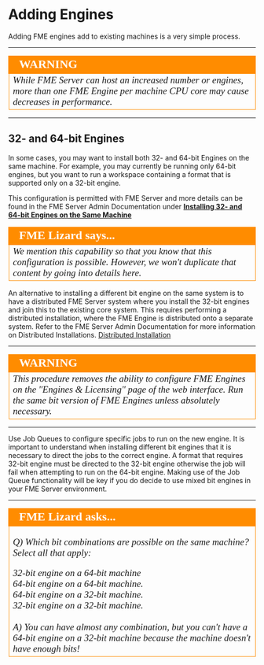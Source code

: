 # Adding Engines #

Adding FME engines add to existing machines is a very simple process.

---

<!--Warning Section--> 

<table style="border-spacing: 0px">
<tr>
<td style="vertical-align:middle;background-color:darkorange;border: 2px solid darkorange">
<i class="fa fa-exclamation-triangle fa-lg fa-pull-left fa-fw" style="color:white;padding-right: 12px;vertical-align:text-top"></i>
<span style="color:white;font-size:x-large;font-weight: bold;font-family:serif">WARNING</span>
</td>
</tr>

<tr>
<td style="border: 1px solid darkorange">
<span style="font-family:serif; font-style:italic; font-size:larger">
While FME Server can  host an increased number or engines, more than one FME Engine per machine CPU core may cause decreases in performance.
</span>
</td>
</tr>
</table>

---

## 32- and 64-bit Engines ##

In some cases, you may want to install both 32- and 64-bit Engines on the same machine. For example, you may currently be running only 64-bit engines, but you want to run a workspace containing a format that is supported only on a 32-bit engine.

This configuration is permitted with FME Server and more details can be found in the FME Server Admin Documentation under **[Installing 32- and 64-bit Engines on the Same Machine](https://docs.safe.com/fme/2019.0/html/FME_Server_Documentation/AdminGuide/Install_32_and_64_Bit_Engines_On_Same_Machine.htm)**

<!--Person X Says Section-->

<table style="border-spacing: 0px">
<tr>
<td style="vertical-align:middle;background-color:darkorange;border: 2px solid darkorange">
<i class="fa fa-quote-left fa-lg fa-pull-left fa-fw" style="color:white;padding-right: 12px;vertical-align:text-top"></i>
<span style="color:white;font-size:x-large;font-weight: bold;font-family:serif">FME Lizard says...</span>
</td>
</tr>

<tr>
<td style="border: 1px solid darkorange">
<span style="font-family:serif; font-style:italic; font-size:larger">
We mention this capability so that you know that this configuration is possible. However, we won't duplicate that content by going into details here.
</span>
</td>
</tr>
</table>



An alternative to installing a different bit engine on the same system is to have a distributed FME Server system where you install the 32-bit engines and join this to the existing core system.  This requires performing a distributed installation, where the FME Engine is distributed onto a separate system.  Refer to the FME Server Admin Documentation for more information on Distributed Installations. [Distributed Installation](https://docs.safe.com/fme/2019.0/html/FME_Server_Documentation/AdminGuide/Distributed-Fault-Tolerant-Installation.htm)

---

<!--Warning Section--> 

<table style="border-spacing: 0px">
<tr>
<td style="vertical-align:middle;background-color:darkorange;border: 2px solid darkorange">
<i class="fa fa-exclamation-triangle fa-lg fa-pull-left fa-fw" style="color:white;padding-right: 12px;vertical-align:text-top"></i>
<span style="color:white;font-size:x-large;font-weight: bold;font-family:serif">WARNING</span>
</td>
</tr>

<tr>
<td style="border: 1px solid darkorange">
<span style="font-family:serif; font-style:italic; font-size:larger">
This procedure removes the ability to configure FME Engines on the "Engines & Licensing" page of the web interface. Run the same bit version of FME Engines unless absolutely necessary.
</span>
</td>
</tr>
</table>

---


Use Job Queues to configure specific jobs to run on the new engine.  It is important to understand when installing different bit engines that it is necessary to direct the jobs to the correct engine.  A format that requires 32-bit engine must be directed to the 32-bit engine otherwise the job will fail when attempting to run on the 64-bit engine.  Making use of the Job Queue functionality will be key if you do decide to use mixed bit engines in your FME Server environment.

---

<table style="border-spacing: 0px">
<tr>
<td style="vertical-align:middle;background-color:darkorange;border: 2px solid darkorange">
<i class="fa fa-quote-left fa-lg fa-pull-left fa-fw" style="color:white;padding-right: 12px;vertical-align:text-top"></i>
<span style="color:white;font-size:x-large;font-weight: bold;font-family:serif">FME Lizard asks...</span>
</td>
</tr>

<tr>
<td style="border: 1px solid darkorange">
<span style="font-family:serif; font-style:italic; font-size:larger">

<quiz name="">
  <question multiple>
    <p>
      Q) Which bit combinations are possible on the same machine? Select all that apply:
    </p>
    <answer correct>32-bit engine on a 64-bit machine</answer><br>
    <answer correct>64-bit engine on a 64-bit machine.</answer><br>
    <answer>64-bit engine on a 32-bit machine.</answer><br>
    <answer correct>32-bit engine on a 32-bit machine.</answer><br>
    <br><explanation>A) You can have almost any combination, but you can't have a 64-bit engine on a 32-bit machine because the machine doesn't have enough bits!</explanation>
  </question>
</quiz>
</tr>
</table>
